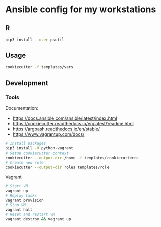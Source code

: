 # Ansible config for my workstations

## R

```bash
pip3 install --user psutil
```

## Usage

```bash
cookiecutter -f templates/vars
```

## Development

### Tools

Documentation:

- https://docs.ansible.com/ansible/latest/index.html
- https://cookiecutter.readthedocs.io/en/latest/readme.html
- https://argbash.readthedocs.io/en/stable/
- https://www.vagrantup.com/docs/

```bash
# Install packages
pip3 install -U python-vagrant
# Setup cookiecutter context
cookiecutter --output-dir /home -f templates/cookiecutterrc
# Create new role
cookiecutter --output-dir roles templates/role
```

Vagrant

```bash
# Start VM
vagrant up
# Replay tasks
vagrant provision
# Stop VM
vagrant halt
# Reset and restart VM
vagrant destroy && vagrant up
```

